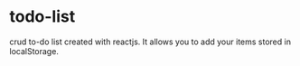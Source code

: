 # todo-list
crud to-do list created with reactjs. It allows you to add your items stored in localStorage.
